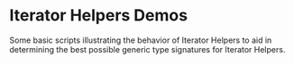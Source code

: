 # Iterator Helpers Demos

Some basic scripts illustrating the behavior of Iterator Helpers to aid in
determining the best possible generic type signatures for Iterator Helpers.

